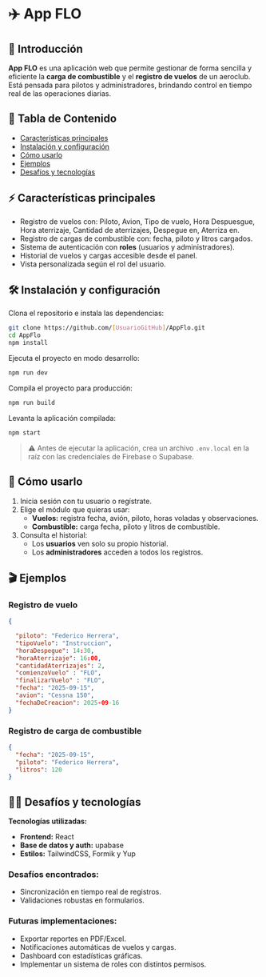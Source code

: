 # ✈️ App FLO

## 📌 Introducción  
**App FLO** es una aplicación web que permite gestionar de forma sencilla y eficiente la **carga de combustible** y el **registro de vuelos** de un aeroclub.  
Está pensada para pilotos y administradores, brindando control en tiempo real de las operaciones diarias.

## 📑 Tabla de Contenido  
- [Características principales](#-características-principales)  
- [Instalación y configuración](#-instalación-y-configuración)  
- [Cómo usarlo](#-cómo-usarlo)  
- [Ejemplos](#-ejemplos)  
- [Desafíos y tecnologías](#-desafíos-y-tecnologías)  

## ⚡ Características principales  
- Registro de vuelos con: Piloto, Avion, Tipo de vuelo, Hora Despuesgue, Hora aterrizaje, Cantidad de aterrizajes, Despegue en, Aterriza en.
- Registro de cargas de combustible con: fecha, piloto y litros cargados.  
- Sistema de autenticación con **roles** (usuarios y administradores).  
- Historial de vuelos y cargas accesible desde el panel.  
- Vista personalizada según el rol del usuario.  

## 🛠️ Instalación y configuración  
Clona el repositorio e instala las dependencias:  

```bash
git clone https://github.com/[UsuarioGitHub]/AppFlo.git
cd AppFlo
npm install
```

Ejecuta el proyecto en modo desarrollo:  

```bash
npm run dev
```

Compila el proyecto para producción:  

```bash
npm run build
```

Levanta la aplicación compilada:  

```bash
npm start
```

> ⚠️ Antes de ejecutar la aplicación, crea un archivo `.env.local` en la raíz con las credenciales de Firebase o Supabase.  

## 🚀 Cómo usarlo  
1. Inicia sesión con tu usuario o regístrate.  
2. Elige el módulo que quieras usar:  
   - **Vuelos:** registra fecha, avión, piloto, horas voladas y observaciones.  
   - **Combustible:** carga fecha, piloto y litros de combustible.  
3. Consulta el historial:  
   - Los **usuarios** ven solo su propio historial.  
   - Los **administradores** acceden a todos los registros.  

## 🎬 Ejemplos  

### Registro de vuelo  
```json
{

  "piloto": "Federico Herrera",
  "tipoVuelo": "Instruccion",
  "horaDespegue": 14:30,
  "horaAterrizaje": 16:00,
  "cantidadAterrizajes": 2,
  "comienzoVuelo" : "FLO",
  "finalizarVuelo" : "FLO",
  "fecha": "2025-09-15",
  "avion": "Cessna 150",
  "fechaDeCreacion": 2025-09-16
}
```

### Registro de carga de combustible  
```json
{
  "fecha": "2025-09-15",
  "piloto": "Federico Herrera",
  "litros": 120
}
```

## 🧑‍💻 Desafíos y tecnologías  

**Tecnologías utilizadas:**  
- **Frontend:** React
- **Base de datos y auth:** upabase  
- **Estilos:** TailwindCSS, Formik y Yup  

### Desafíos encontrados:  
- Sincronización en tiempo real de registros.  
- Validaciones robustas en formularios.  

### Futuras implementaciones:  
- Exportar reportes en PDF/Excel.  
- Notificaciones automáticas de vuelos y cargas.  
- Dashboard con estadísticas gráficas.  
- Implementar un sistema de roles con distintos permisos.  
